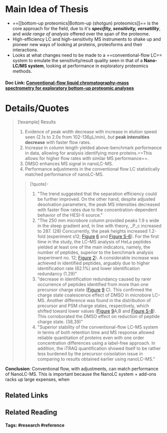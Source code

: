 # Main Idea of Thesis

- ==[[bottom-up proteomics|Bottom-up (shotgun) proteomics]]== is the core approach for the field, due to it's ***specifity, sensitivity, versatility***, and *wide range of analysis* offered over the span of the proteome.
- High-efficiency LC and high-sensitivity MS instruments to shake up and pioneer new ways of looking at proteins, proteoforms and their interactions.
- Looks at what changes need to be made to a ==conventional-flow LC== system to emulate the sensitivity/result quality seen in that of a **Nano-LC/MS system**, looking at performance in exploratory proteomics methods.

#### Doc Link: [Conventional-flow liquid chromatography–**mass spectrometry** for **exploratory** bottom-up proteomic analyses](https://pubs.acs.org/doi/abs/10.1021/acs.analchem.8b00525?casa_token=m_UMmPcbNo4AAAAA:rfkQ2-GJRLqP6_5Wt1nFP0u4JJH75bsBEqOXrYYC4105Tp5jc6jXpmWRB3TThhPIpEXCEYcAtTU0zZc)

# Details/Quotes

> [!example] Results 
> 1. Evidence of peak width decrease with increase in elution speed seen (2.1s to 2.0s from 102-136μL/min), *but* **peak intensities decrease** with faster flow rates.
> 2. Increase in column length yielded above-benchmark performance in data, allowing for analysis identifying more proteins.==This allows for higher flow rates with similar MS performance==. 
> 3. DMSO enhances MS signal in nanoLC-MS.
> 4. Performance adjustments in the conventional flow LC statistically matched performance of nanoLC-MS.
> 
> >[!quote]-
> >1. "The trend suggested that the separation efficiency could be further improved. On the other hand, despite adjusted desolvation parameters, the peak MS intensities decreased with faster flow rates due to the concentration-dependent behavior of the HESI-II source."
> >2. "The 250 mm microbore column provided peaks 1.9 s wide in the steep gradient and, in line with theory, _P_c increased to 287. (28) Concurrently, the peak heights increased 1.2-fold (experiment s12; [Figure](https://pubs.acs.org/doi/full/10.1021/acs.analchem.8b00525?casa_token=m_UMmPcbNo4AAAAA%3ArfkQ2-GJRLqP6_5Wt1nFP0u4JJH75bsBEqOXrYYC4105Tp5jc6jXpmWRB3TThhPIpEXCEYcAtTU0zZc#fig6) [6](https://pubs.acs.org/doi/full/10.1021/acs.analchem.8b00525?casa_token=m_UMmPcbNo4AAAAA%3ArfkQ2-GJRLqP6_5Wt1nFP0u4JJH75bsBEqOXrYYC4105Tp5jc6jXpmWRB3TThhPIpEXCEYcAtTU0zZc#fig6) and [Figure S-6](https://pubs.acs.org/doi/suppl/10.1021/acs.analchem.8b00525/suppl_file/ac8b00525_si_001.pdf)). For the first time in the study, the LC–MS analysis of HeLa peptides yielded at least one of the main indicators, namely, the number of peptides, superior to the benchmark analysis (experiment no. 12; [Figure](https://pubs.acs.org/doi/full/10.1021/acs.analchem.8b00525?casa_token=m_UMmPcbNo4AAAAA%3ArfkQ2-GJRLqP6_5Wt1nFP0u4JJH75bsBEqOXrYYC4105Tp5jc6jXpmWRB3TThhPIpEXCEYcAtTU0zZc#fig2) [2](https://pubs.acs.org/doi/full/10.1021/acs.analchem.8b00525?casa_token=m_UMmPcbNo4AAAAA%3ArfkQ2-GJRLqP6_5Wt1nFP0u4JJH75bsBEqOXrYYC4105Tp5jc6jXpmWRB3TThhPIpEXCEYcAtTU0zZc#fig2)). A considerable increase was achieved in identified peptides, arguably due to higher identification rate (62.1%) and lower identification redundancy (1.29)"
> >3. "decrease in identification redundancy caused by rarer occurrence of peptides identified from more than one precursor charge state ([Figure](https://pubs.acs.org/doi/full/10.1021/acs.analchem.8b00525?casa_token=m_UMmPcbNo4AAAAA%3ArfkQ2-GJRLqP6_5Wt1nFP0u4JJH75bsBEqOXrYYC4105Tp5jc6jXpmWRB3TThhPIpEXCEYcAtTU0zZc#fig9) [9](https://pubs.acs.org/doi/full/10.1021/acs.analchem.8b00525?casa_token=m_UMmPcbNo4AAAAA%3ArfkQ2-GJRLqP6_5Wt1nFP0u4JJH75bsBEqOXrYYC4105Tp5jc6jXpmWRB3TThhPIpEXCEYcAtTU0zZc#fig9) C). This confirmed the charge state coalescence effect of DMSO in microbore LC–MS. Another difference was found in the distribution of precursor and PSM charge states, respectively, which shifted toward lower values ([Figure](https://pubs.acs.org/doi/full/10.1021/acs.analchem.8b00525?casa_token=m_UMmPcbNo4AAAAA%3ArfkQ2-GJRLqP6_5Wt1nFP0u4JJH75bsBEqOXrYYC4105Tp5jc6jXpmWRB3TThhPIpEXCEYcAtTU0zZc#fig9) [9](https://pubs.acs.org/doi/full/10.1021/acs.analchem.8b00525?casa_token=m_UMmPcbNo4AAAAA%3ArfkQ2-GJRLqP6_5Wt1nFP0u4JJH75bsBEqOXrYYC4105Tp5jc6jXpmWRB3TThhPIpEXCEYcAtTU0zZc#fig9)A,B and [Figure S-8](https://pubs.acs.org/doi/suppl/10.1021/acs.analchem.8b00525/suppl_file/ac8b00525_si_001.pdf)). This corroborated the DMSO effect on reduction of peptide charge state. (38,39)"
> >4. "Superior stability of the conventional-flow LC–MS system in terms of both retention time and MS response allowed reliable quantitation of proteins even with one order concentration differences using a label-free approach. In addition, the iTRAQ quantification showed itself to be rather less burdened by the precursor coisolation issue in comparing to results obtained earlier using nanoLC–MS."


**Conclusion**: Conventional flow, with adjustments, can match performance of NanoLC-MS. This is important because the NanoLC system + add-ons racks up large expenses, when 


## Related Links

## Related Reading



#### Tags: #research #reference 